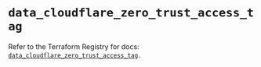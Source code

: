 # `data_cloudflare_zero_trust_access_tag`

Refer to the Terraform Registry for docs: [`data_cloudflare_zero_trust_access_tag`](https://registry.terraform.io/providers/cloudflare/cloudflare/5.2.0/docs/data-sources/zero_trust_access_tag).
